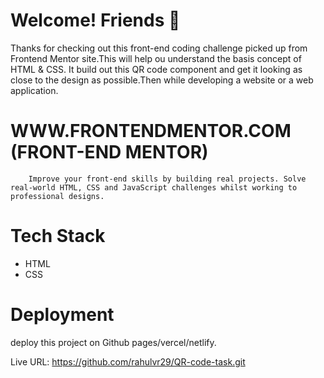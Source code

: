 # Welcome! Friends 👋
Thanks for checking out this front-end coding challenge picked up from Frontend Mentor site.This will help ou understand the basis concept of HTML & CSS.
It build out this QR code component and get it looking as close to the design as possible.Then while developing a website or a web application.

# WWW.FRONTENDMENTOR.COM (FRONT-END MENTOR)
        Improve your front-end skills by building real projects. Solve real-world HTML, CSS and JavaScript challenges whilst working to professional designs.

# Tech Stack
   * HTML
   * CSS

# Deployment
deploy this project on Github pages/vercel/netlify.

Live URL: https://github.com/rahulvr29/QR-code-task.git